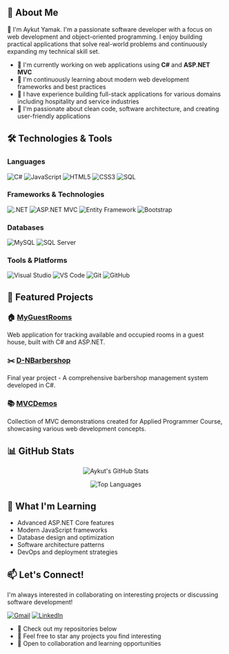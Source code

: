 ## 🚀 About Me

👋 I'm Aykut Yamak. I'm a passionate software developer with a focus on web development and object-oriented programming. I enjoy building practical applications that solve real-world problems and continuously expanding my technical skill set.
- 🔭 I'm currently working on web applications using **C#** and **ASP.NET MVC**
- 🌱 I'm continuously learning about modern web development frameworks and best practices
- 💼 I have experience building full-stack applications for various domains including hospitality and service industries
- 🎯 I'm passionate about clean code, software architecture, and creating user-friendly applications

## 🛠️ Technologies & Tools

### Languages
![C#](https://img.shields.io/badge/C%23-239120?style=for-the-badge&logo=c-sharp&logoColor=white)
![JavaScript](https://img.shields.io/badge/JavaScript-F7DF1E?style=for-the-badge&logo=javascript&logoColor=black)
![HTML5](https://img.shields.io/badge/HTML5-E34F26?style=for-the-badge&logo=html5&logoColor=white)
![CSS3](https://img.shields.io/badge/CSS3-1572B6?style=for-the-badge&logo=css3&logoColor=white)
![SQL](https://img.shields.io/badge/SQL-4479A1?style=for-the-badge&logo=mysql&logoColor=white)

### Frameworks & Technologies
![.NET](https://img.shields.io/badge/.NET-512BD4?style=for-the-badge&logo=dotnet&logoColor=white)
![ASP.NET MVC](https://img.shields.io/badge/ASP.NET%20MVC-512BD4?style=for-the-badge&logo=dotnet&logoColor=white)
![Entity Framework](https://img.shields.io/badge/Entity%20Framework-512BD4?style=for-the-badge&logo=dotnet&logoColor=white)
![Bootstrap](https://img.shields.io/badge/Bootstrap-7952B3?style=for-the-badge&logo=bootstrap&logoColor=white)

### Databases
![MySQL](https://img.shields.io/badge/MySQL-4479A1?style=for-the-badge&logo=mysql&logoColor=white)
![SQL Server](https://img.shields.io/badge/SQL%20Server-CC2927?style=for-the-badge&logo=microsoft-sql-server&logoColor=white)

### Tools & Platforms
![Visual Studio](https://img.shields.io/badge/Visual%20Studio-5C2D91?style=for-the-badge&logo=visual-studio&logoColor=white)
![VS Code](https://img.shields.io/badge/VS%20Code-007ACC?style=for-the-badge&logo=visual-studio-code&logoColor=white)
![Git](https://img.shields.io/badge/Git-F05032?style=for-the-badge&logo=git&logoColor=white)
![GitHub](https://img.shields.io/badge/GitHub-181717?style=for-the-badge&logo=github&logoColor=white)

## 🎯 Featured Projects

### 🏠 [MyGuestRooms](https://github.com/AykutYamak/MyGuestRooms)
Web application for tracking available and occupied rooms in a guest house, built with C# and ASP.NET.

### ✂️ [D-NBarbershop](https://github.com/AykutYamak/D-NBarbershop) 
Final year project - A comprehensive barbershop management system developed in C#.

### 📚 [MVCDemos](https://github.com/AykutYamak/MVCDemos)
Collection of MVC demonstrations created for Applied Programmer Course, showcasing various web development concepts.

## 📊 GitHub Stats

<div align="center">
  
![Aykut's GitHub Stats](https://github-readme-stats.vercel.app/api?username=AykutYamak&show_icons=true&theme=radical&hide_border=true&count_private=true)

![Top Languages](https://github-readme-stats.vercel.app/api/top-langs/?username=AykutYamak&layout=compact&theme=radical&hide_border=true)

</div>

## 🌟 What I'm Learning

- Advanced ASP.NET Core features
- Modern JavaScript frameworks
- Database design and optimization
- Software architecture patterns
- DevOps and deployment strategies

## 📫 Let's Connect!

I'm always interested in collaborating on interesting projects or discussing software development!

[![Gmail](https://img.shields.io/badge/Gmail-D14836?style=for-the-badge&logo=gmail&logoColor=white)](mailto:aykut2006yamak@gmail.com)
[![LinkedIn](https://img.shields.io/badge/LinkedIn-0077B5?style=for-the-badge&logo=linkedin&logoColor=white)](https://www.linkedin.com/in/aykut-yamak-6b7b2937b/)

- 💼 Check out my repositories below
- 🌟 Feel free to star any projects you find interesting
- 🤝 Open to collaboration and learning opportunities
